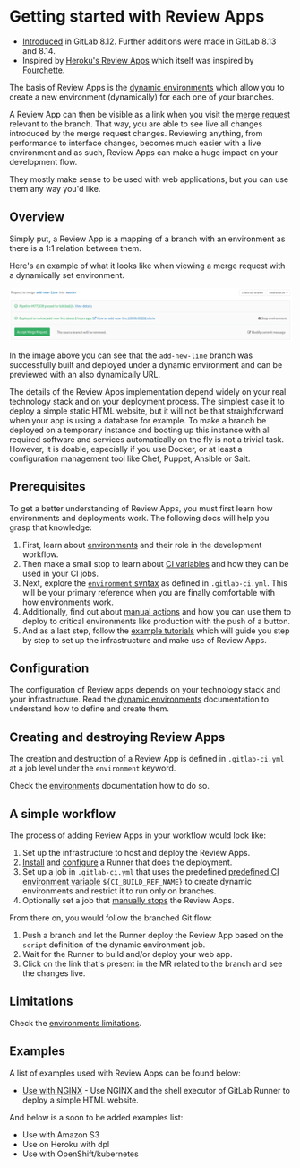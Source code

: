 # Getting started with Review Apps

>
- [Introduced][ce-21971] in GitLab 8.12. Further additions were made in GitLab
  8.13 and 8.14.
- Inspired by [Heroku's Review Apps][heroku-apps] which itself was inspired by
  [Fourchette].

The basis of Review Apps is the [dynamic environments] which allow you to create
a new environment (dynamically) for each one of your branches.

A Review App can then be visible as a link when you visit the [merge request]
relevant to the branch. That way, you are able to see live all changes introduced
by the merge request changes. Reviewing anything, from performance to interface
changes, becomes much easier with a live environment and as such, Review Apps
can make a huge impact on your development flow.

They mostly make sense to be used with web applications, but you can use them
any way you'd like.

## Overview

Simply put, a Review App is a mapping of a branch with an environment as there
is a 1:1 relation between them.

Here's an example of what it looks like when viewing a merge request with a
dynamically set environment.

![Review App in merge request](img/review_apps_preview_in_mr.png)

In the image above you can see that the `add-new-line` branch was successfully
built and deployed under a dynamic environment and can be previewed with an
also dynamically URL.

The details of the Review Apps implementation depend widely on your real
technology stack and on your deployment process. The simplest case it to
deploy a simple static HTML website, but it will not be that straightforward
when your app is using a database for example. To make a branch be deployed
on a temporary instance and booting up this instance with all required software
and services automatically on the fly is not a trivial task. However, it is
doable, especially if you use Docker, or at least a configuration management
tool like Chef, Puppet, Ansible or Salt.

## Prerequisites

To get a better understanding of Review Apps, you must first learn how
environments and deployments work. The following docs will help you grasp that
knowledge:

1. First, learn about [environments][] and their role in the development workflow.
1. Then make a small stop to learn about [CI variables][variables] and how they
   can be used in your CI jobs.
1. Next, explore the [`environment` syntax][yaml-env] as defined in `.gitlab-ci.yml`.
   This will be your primary reference when you are finally comfortable with
   how environments work.
1. Additionally, find out about [manual actions][] and how you can use them to
   deploy to critical environments like production with the push of a button.
1. And as a last step, follow the [example tutorials](#examples) which will
   guide you step by step to set up the infrastructure and make use of
   Review Apps.

## Configuration

The configuration of Review apps depends on your technology stack and your
infrastructure. Read the [dynamic environments] documentation to understand
how to define and create them.

## Creating and destroying Review Apps

The creation and destruction of a Review App is defined in `.gitlab-ci.yml`
at a job level under the `environment` keyword.

Check the [environments] documentation how to do so.

## A simple workflow

The process of adding Review Apps in your workflow would look like:

1. Set up the infrastructure to host and deploy the Review Apps.
1. [Install][install-runner] and [configure][conf-runner] a Runner that does
   the deployment.
1. Set up a job in `.gitlab-ci.yml` that uses the predefined
   [predefined CI environment variable][variables] `${CI_BUILD_REF_NAME}` to
   create dynamic environments and restrict it to run only on branches.
1. Optionally set a job that [manually stops][manual-env] the Review Apps.

From there on, you would follow the branched Git flow:

1. Push a branch and let the Runner deploy the Review App based on the `script`
   definition of the dynamic environment job.
1. Wait for the Runner to build and/or deploy your web app.
1. Click on the link that's present in the MR related to the branch and see the
   changes live.

## Limitations

Check the [environments limitations](../environments.md#limitations).

## Examples

A list of examples used with Review Apps can be found below:

- [Use with NGINX][app-nginx] - Use NGINX and the shell executor of GitLab Runner
  to deploy a simple HTML website.

And below is a soon to be added examples list:

- Use with Amazon S3
- Use on Heroku with dpl
- Use with OpenShift/kubernetes

[app-nginx]: https://gitlab.com/gitlab-examples/review-apps-nginx
[ce-21971]: https://gitlab.com/gitlab-org/gitlab-ce/issues/21971
[dynamic environments]: ../environments.md#dynamic-environments
[environments]: ../environments.md
[fourchette]: https://github.com/rainforestapp/fourchette
[heroku-apps]: https://devcenter.heroku.com/articles/github-integration-review-apps
[manual actions]: ../environments.md#manual-actions
[merge request]: ../../user/project/merge_requests.md
[variables]: ../variables/README.md
[yaml-env]: ../yaml/README.md#environment
[install-runner]: https://docs.gitlab.com/runner/install/
[conf-runner]: https://docs.gitlab.com/runner/commands/
[manual-env]: ../environments.md#stopping-an-environment
